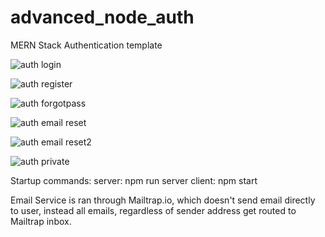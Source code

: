 # advanced_node_auth

MERN Stack Authentication template

![auth login](https://user-images.githubusercontent.com/80168901/135347307-c9dccdbf-fe79-47f2-9365-7fbd1f4bad9d.PNG)

![auth register](https://user-images.githubusercontent.com/80168901/135347363-faf8c54d-25aa-4aa0-b46c-e9e1da00df21.PNG)

![auth forgotpass](https://user-images.githubusercontent.com/80168901/135347395-0d156f1f-34b1-4692-9e31-2a974ddc2b82.PNG)

![auth email reset](https://user-images.githubusercontent.com/80168901/135347409-79de60f3-adf5-4832-8558-cd1b95d5c750.PNG)

![auth email reset2](https://user-images.githubusercontent.com/80168901/135347419-61f66b30-1078-4dc9-9e1a-56e4f12570ef.PNG)

![auth private](https://user-images.githubusercontent.com/80168901/135347430-690b5634-c358-4e06-9532-72208c97e391.PNG)


Startup commands:
server: npm run server
client: npm start

Email Service is ran through Mailtrap.io, which doesn't send email directly to user, instead all emails, regardless of sender address get routed to Mailtrap inbox.
